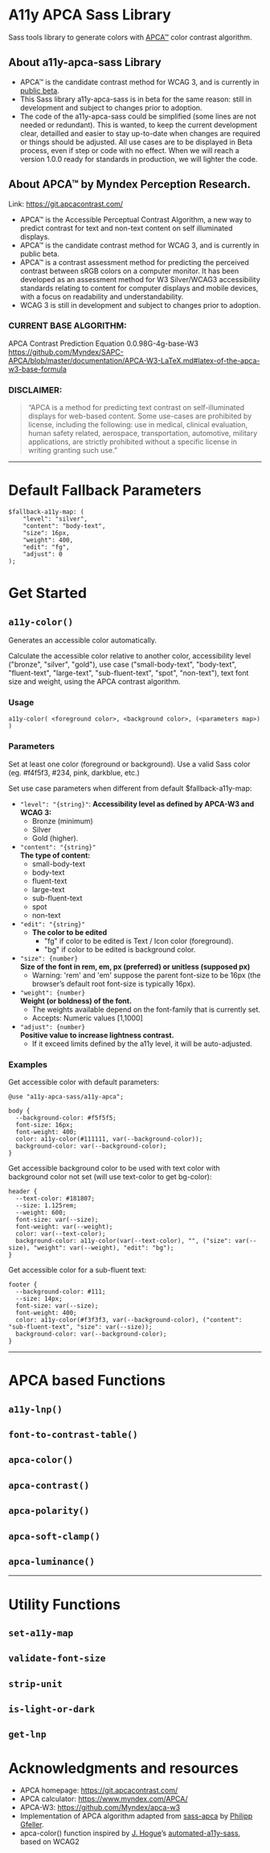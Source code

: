 # A11y APCA Sass Library
 
Sass tools library to generate colors with [APCA™](https://git.apcacontrast.com/) color contrast algorithm.

## About a11y-apca-sass Library
- APCA™ is the candidate contrast method for WCAG 3, and is currently in [public beta](https://github.com/Myndex/apca-w3).
- This Sass library a11y-apca-sass is in beta for the same reason:
  still in development and subject to changes prior to adoption.
- The code of the a11y-apca-sass could be simplified (some lines are not needed or redundant).
  This is wanted, to keep the current development clear, detailled and
  easier to stay up-to-date when changes are required or things should be adjusted.
  All use cases are to be displayed in Beta process, even if step or code with no effect.
  When we will reach a version 1.0.0 ready for standards in production, we will lighter the code.

## About APCA™ by Myndex Perception Research.
Link: https://git.apcacontrast.com/
- APCA™ is the Accessible Perceptual Contrast Algorithm, a new way to predict contrast for text and non-text content on self illuminated displays.
- APCA™ is the candidate contrast method for WCAG 3, and is currently in public beta.
- APCA™ is a contrast assessment method for predicting the perceived contrast between sRGB colors on a computer monitor. It has been developed as an assessment method for W3 Silver/WCAG3 accessibility standards relating to content for computer displays and mobile devices, with a focus on readability and understandability.
- WCAG 3 is still in development and subject to changes prior to adoption.

### CURRENT BASE ALGORITHM:
APCA Contrast Prediction Equation 0.0.98G-4g-base-W3<br>
https://github.com/Myndex/SAPC-APCA/blob/master/documentation/APCA-W3-LaTeX.md#latex-of-the-apca-w3-base-formula<br>

### DISCLAIMER:
>“APCA is a method for predicting text contrast on self-illuminated displays for web-based content.
>Some use-cases are prohibited by license, including the following: use in medical, clinical evaluation,
>human safety related, aerospace, transportation, automotive, military applications, are strictly
>prohibited without a specific license in writing granting such use.”

<hr>

# Default Fallback Parameters

```
$fallback-a11y-map: (
	"level": "silver",
	"content": "body-text",
	"size": 16px,
	"weight": 400,
	"edit": "fg",
	"adjust": 0
);
```

# Get Started

## `a11y-color()`
Generates an accessible color automatically.

Calculate the accessible color relative to another color, accessibility level ("bronze", "silver", "gold"), use case ("small-body-text", "body-text", "fluent-text", "large-text", "sub-fluent-text", "spot", "non-text"), text font size and weight, using the APCA contrast algorithm.

### Usage

```
a11y-color( <foreground color>, <background color>, (<parameters map>) )
```

### Parameters
Set at least one color (foreground or background). Use a valid Sass color (eg. #f4f5f3, #234, pink, darkblue, etc.)

Set use case parameters when different from default $fallback-a11y-map:
- `"level": "{string}"`: **Accessibility level as defined by APCA-W3 and WCAG 3:**
  - Bronze (minimum)
  - Silver
  - Gold (higher).
- `"content": "{string}"`<br>
  **The type of content:**
  - small-body-text
  - body-text
  - fluent-text
  - large-text
  - sub-fluent-text
  - spot
  - non-text
- `"edit": "{string}"`
  - **The color to be edited**
    - "fg" if color to be edited is Text / Icon color (foreground).<br>
    - "bg" if color to be edited is background color.
- `"size": {number}`<br>
**Size of the font in rem, em, px (preferred) or unitless (supposed px)**
  - Warning: 'rem' and 'em' suppose the parent font-size to be 16px (the browser’s default root font-size is typically 16px).
- `"weight": {number}`<br>
**Weight (or boldness) of the font.**
  - The weights available depend on the font-family that is currently set.<br>
  - Accepts: Numeric values [1,1000]
- `"adjust": {number}`<br>
**Positive value to increase lightness contrast.**
  - If it exceed limits defined by the a11y level, it will be auto-adjusted.

### Examples

Get accessible color with default parameters:
```
@use "a11y-apca-sass/a11y-apca";

body {
  --background-color: #f5f5f5;
  font-size: 16px;
  font-weight: 400;
  color: a11y-color(#111111, var(--background-color));
  background-color: var(--background-color);
}
```

Get accessible background color to be used with text color with background color not set (will use text-color to get bg-color):
```
header {
  --text-color: #181807;
  --size: 1.125rem;
  --weight: 600;
  font-size: var(--size);
  font-weight: var(--weight);
  color: var(--text-color);
  background-color: a11y-color(var(--text-color), "", ("size": var(--size), "weight": var(--weight), "edit": "bg");
}
```

Get accessible color for a sub-fluent text:
```
footer {
  --background-color: #111;
  --size: 14px;
  font-size: var(--size);
  font-weight: 400;
  color: a11y-color(#f3f3f3, var(--background-color), ("content": "sub-fluent-text", "size": var(--size));
  background-color: var(--background-color);
}
```

<hr>

# APCA based Functions

## `a11y-lnp()`
## `font-to-contrast-table()`
## `apca-color()`
## `apca-contrast()`
## `apca-polarity()`
## `apca-soft-clamp()`
## `apca-luminance()`


<hr>

# Utility Functions

## `set-a11y-map`
## `validate-font-size`
## `strip-unit`
## `is-light-or-dark`
## `get-lnp`

# Acknowledgments and resources

- APCA homepage: https://git.apcacontrast.com/
- APCA calculator: https://www.myndex.com/APCA/
- APCA-W3: https://github.com/Myndex/apca-w3
- Implementation of APCA algorithm adapted from [sass-apca](https://github.com/gfellerph/sass-apca) by [Philipp Gfeller](https://github.com/gfellerph).
- apca-color() function inspired by [J. Hogue](https://github.com/jhogue)’s [automated-a11y-sass](https://github.com/jhogue/automated-a11y-sass), based on WCAG2
